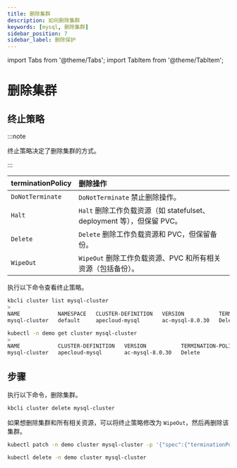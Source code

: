 ```yaml
---
title: 删除集群
description: 如何删除集群
keywords: [mysql, 删除集群]
sidebar_position: 7
sidebar_label: 删除保护
---
```


import Tabs from '@theme/Tabs';
import TabItem from '@theme/TabItem';

# 删除集群

## 终止策略

:::note

终止策略决定了删除集群的方式。

:::

| **terminationPolicy** | **删除操作**                           |
|:----------------------|:-------------------------------------------------|
| `DoNotTerminate`      | `DoNotTerminate` 禁止删除操作。     |
| `Halt`                | `Halt` 删除工作负载资源（如 statefulset、deployment 等），但保留 PVC。 |
| `Delete`              | `Delete` 删除工作负载资源和 PVC，但保留备份。 |
| `WipeOut`             | `WipeOut` 删除工作负载资源、PVC 和所有相关资源（包括备份）。 |

执行以下命令查看终止策略。

<Tabs>

<TabItem value="kbcli" label="kbcli" default>

```bash
kbcli cluster list mysql-cluster
>
NAME            NAMESPACE   CLUSTER-DEFINITION   VERSION           TERMINATION-POLICY   STATUS    CREATED-TIME
mysql-cluster   default     apecloud-mysql       ac-mysql-8.0.30   Delete               Running   Feb 06,2023 18:27 UTC+0800
```

</TabItem>

<TabItem value="kubectl" label="kubectl">

```bash
kubectl -n demo get cluster mysql-cluster
>
NAME            CLUSTER-DEFINITION   VERSION           TERMINATION-POLICY   STATUS    AGE
mysql-cluster   apecloud-mysql       ac-mysql-8.0.30   Delete               Running   67m
```

</TabItem>

</Tabs>

## 步骤

执行以下命令，删除集群。

<Tabs>

<TabItem value="kbcli" label="kbcli" default>

```bash
kbcli cluster delete mysql-cluster
```

</TabItem>

<TabItem value="kubectl" label="kubectl">

如果想删除集群和所有相关资源，可以将终止策略修改为 `WipeOut`，然后再删除该集群。

```bash
kubectl patch -n demo cluster mysql-cluster -p '{"spec":{"terminationPolicy":"WipeOut"}}' --type="merge"

kubectl delete -n demo cluster mysql-cluster
```

</TabItem>

</Tabs>
